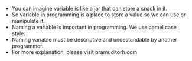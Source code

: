 - You can imagine variable is like a jar that can store a snack in it.
- So variable in programming is a place to store a value so we can use or manipulate it.
- Naming a variable is important in programming. We use camel case style. 
- Naming variable must be descriptive and undestandable by another programmer.
- For more explanation, please visit pramuditorh.com